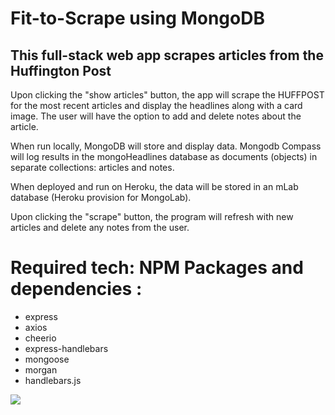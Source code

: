 # Fit-to-Scrape using MongoDB

## This full-stack web app scrapes articles from the Huffington Post

Upon clicking the "show articles" button, the app will scrape the HUFFPOST for the most recent articles and display the headlines along with a card image. The user will have the option to add and delete notes about the article.

When run locally, MongoDB will store and display data. Mongodb Compass will log results in the mongoHeadlines database as documents (objects) in separate collections: articles and notes.

When deployed and run on Heroku, the data will be stored in an mLab database (Heroku provision for MongoLab).

Upon clicking the "scrape" button, the program will refresh with new articles and delete any notes from the user.

# Required tech: NPM Packages and dependencies :

- express
- axios
- cheerio
- express-handlebars
- mongoose
- morgan
- handlebars.js

![](public/images/mongo-news-scraper.gif)
